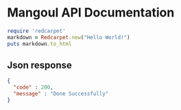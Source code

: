 # Mangoul API Documentation

```ruby
require 'redcarpet'
markdown = Redcarpet.new("Hello World!")
puts markdown.to_html
```


## Json response

```json
{
  "code" : 200,
  "message" : "Done Successfully"
}

```
